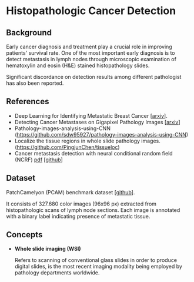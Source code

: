 # Histopathologic Cancer Detection 

## Background

Early cancer diagnosis and treatment play a crucial role in improving patients' survival rate. One of the most  important early diagnosis is to detect metastasis in lymph nodes through microscopic examination of hematoxylin and eosin (H&E) stained histopathology slides.

Significant discordance on detection results among different pathologist has also been reported.

## References

- Deep Learning for Identifying Metastatic Breast Cancer [[arxiv](<https://arxiv.org/pdf/1606.05718.pdf>)].
- Detecting Cancer Metastases on Gigapixel Pathology Images [[arxiv](https://arxiv.org/pdf/1703.02442.pdf)]
- Pathology-images-analysis-using-CNN (<https://github.com/sdw95927/pathology-images-analysis-using-CNN>)
- Localize the tissue regions in whole slide pathology images. (<https://github.com/PingjunChen/tissueloc>)
- Cancer metastasis detection with neural conditional random field (NCRF) [pdf](https://openreview.net/pdf?id=S1aY66iiM) [[github](https://github.com/baidu-research/NCRF)]

## Dataset

PatchCamelyon (PCAM) benchmark dataset [[github](https://github.com/basveeling/pcam)].

It consists of 327.680 color images (96x96 px) extracted from histopathologic scans of lymph node sections. Each image is annotated with a binary label indicating presence of metastatic tissue.  

## Concepts

- **Whole slide imaging (WSI)**

  Refers to scanning of conventional glass slides in order to produce digital slides, is the most recent imaging modality being employed by pathology departments worldwide.
